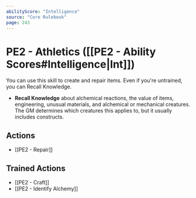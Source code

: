 ```yaml
---
abilityScore: "Intelligence"
source: "Core Rulebook"
page: 243
---
```

# PE2 - Athletics ([[PE2 - Ability Scores#Intelligence|Int]])
You can use this skill to create and repair items. Even if you're untrained, you can Recall Knowledge.
- **Recall Knowledge** about alchemical reactions, the value of items, engineering, unusual materials, and alchemical or mechanical creatures. The GM determines which creatures this applies to, but it usually includes constructs.

## Actions
- [[PE2 - Repair]]

## Trained Actions
- [[PE2 - Craft]]
- [[PE2 - Identify Alchemy]]
